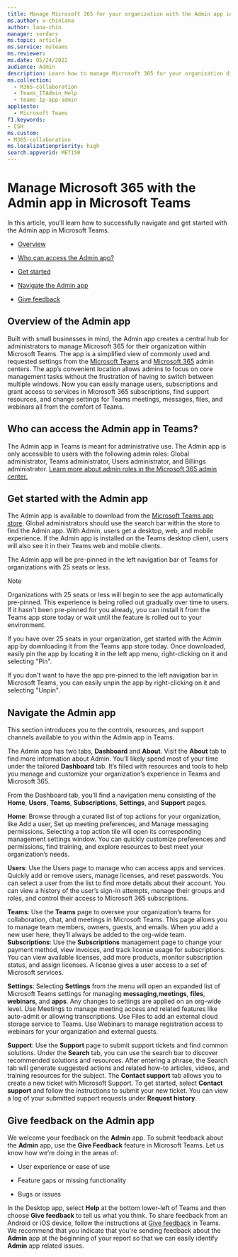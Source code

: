 ```yaml
---
title: Manage Microsoft 365 for your organization with the Admin app in Microsoft Teams 
ms.author: v-chinlana
author: lana-chin
manager: serdars
ms.topic: article
ms.service: msteams
ms.reviewer: 
ms.date: 05/24/2022
audience: Admin
description: Learn how to manage Microsoft 365 for your organization directly from the Admin app in Microsoft Teams 
ms.collection: 
  - M365-collaboration
  - Teams_ITAdmin_Help
  - teams-1p-app-admin
appliesto: 
  - Microsoft Teams
f1.keywords:
- CSH
ms.custom: 
- M365-collaboration
ms.localizationpriority: high
search.appverid: MET150
---
```


# Manage Microsoft 365 with the Admin app in Microsoft Teams

In this article, you’ll learn how to successfully navigate and get started with the Admin app in Microsoft Teams.

- [Overview](#overview-of-the-admin-app)

- [Who can access the Admin app?](#who-can-access-the-admin-app-in-teams)

- [Get started](#get-started-with-the-admin-app)

- [Navigate the Admin app](#navigate-the-admin-app)

- [Give feedback](#give-feedback-on-the-admin-app)

## Overview of the Admin app

Built with small businesses in mind, the Admin app creates a central hub for administrators to manage Microsoft 365 for their organization within Microsoft Teams.  The app is a simplified view of commonly used and requested settings from the [Microsoft Teams](https://go.microsoft.com/fwlink/p/?linkid=2024339) and [Microsoft 365](https://go.microsoft.com/fwlink/p/?linkid=2024339) admin centers.  The app’s convenient location allows admins to focus on core management tasks without the frustration of having to switch between multiple windows. Now you can easily manage users, subscriptions and grant access to services in Microsoft 365 subscriptions, find support resources, and change settings for Teams meetings, messages, files, and webinars  all from the comfort of Teams.

## Who can access the Admin app in Teams?

The Admin app in Teams is meant for administrative use. The Admin app is only accessible to users with the following admin roles: Global administrator, Teams administrator, Users administrator, and Billings administrator. [Learn more about admin roles in the Microsoft 365 admin center.](/microsoft-365/admin/add-users/about-admin-roles) 

## Get started with the Admin app

The Admin app is available to download from the [Microsoft Teams app store](https://aka.ms/TeamsClientAdminApp). Global administrators should use the search bar within the store to find the Admin app. With Admin, users get a desktop, web, and mobile experience. If the Admin app is installed on the Teams desktop client, users will also see it in their Teams web and mobile clients.

The Admin app will be pre-pinned in the left navigation bar of Teams for organizations with 25 seats or less.

> [!NOTE]
> Organizations with 25 seats or less will begin to see the app automatically pre-pinned. This experience is being rolled out gradually over time to users. If it hasn't been pre-pinned for you already, you can install it from the Teams app store today or wait until the feature is rolled out to your environment.

If you have over 25 seats in your organization, get started with the Admin app by downloading it from the Teams app store today. Once downloaded, easily pin the app by locating it in the left app menu, right-clicking on it and selecting "Pin".
  
If you don't want to have the app pre-pinned to the left navigation bar in Microsoft Teams, you can easily unpin the app by right-clicking on it and selecting "Unpin".

## Navigate the Admin app

This section introduces you to the controls, resources, and support channels available to you within the Admin app in Teams.

The Admin app has two tabs, **Dashboard** and **About**. Visit the **About** tab to find more information about Admin. You’ll likely spend most of your time under the tailored **Dashboard** tab. It’s filled with resources and tools to help you manage and customize your organization’s experience in Teams and Microsoft 365.

From the Dashboard tab, you’ll find a navigation menu consisting of the **Home**, **Users**, **Teams**, **Subscriptions**, **Settings**, and **Support** pages.

**Home**: Browse through a curated list of top actions for your organization, like Add a user, Set up meeting preferences, and Manage messaging permissions. Selecting a top action tile will open its corresponding management settings window. You can quickly customize preferences and permissions, find training, and explore resources to best meet your organization’s needs.  

**Users**: Use the Users page to manage who can access apps and services. Quickly add or remove users, manage licenses, and reset passwords. You can select a user from the list to find more details about their account. You can view a history of the user’s sign-in attempts, manage their groups and roles, and control their access to Microsoft 365 subscriptions.

**Teams**: Use the **Teams** page to oversee your organization’s teams for collaboration, chat, and meetings in Microsoft Teams. This page allows you to manage team members, owners, guests, and emails. When you add a new user here, they’ll always be added to the org-wide team.
**Subscriptions**: Use the **Subscriptions** management page to change your payment method, view invoices, and track license usage for subscriptions. You can view available licenses, add more products, monitor subscription status, and assign licenses. A license gives a user access to a set of Microsoft services.

**Settings**: Selecting **Settings** from the menu will open an expanded list of Microsoft Teams settings for managing **messaging**,**meetings**, **files**, **webinars**, and **apps**. Any changes to settings are applied on an org-wide level. Use Meetings to manage meeting access and related features like auto-admit or allowing transcriptions. Use Files to add an external cloud storage service to Teams. Use Webinars to manage registration access to webinars for your organization and external guests.

**Support**: Use the **Support** page to submit support tickets and find common solutions. Under the **Search** tab, you can use the search bar to discover recommended solutions and resources. After entering a phrase, the Search tab will generate suggested actions and related how-to articles, videos, and training resources for the subject. The **Contact support** tab allows you to create a new ticket with Microsoft Support. To get started, select **Contact support** and follow the instructions to submit your new ticket. You can view a log of your submitted support requests under **Request history**.

## Give feedback on the Admin app

We welcome your feedback on the **Admin** app. To submit feedback about the **Admin** app, use the **Give Feedback**  feature in Microsoft Teams. Let us know how we’re doing in the areas of:

- User experience or ease of use

- Feature gaps or missing functionality

- Bugs or issues

In the Desktop app, select **Help**   at the bottom lower-left of Teams and then choose **Give feedback** to tell us what you think. To share feedback from an Android or iOS device, follow the instructions at [Give feedback](https://support.microsoft.com/office/give-feedback-in-teams-c0fb6297-22af-4db5-b19b-69e0a6720927#ID0EBBD=Desktop) in Teams. We recommend that you indicate that you're sending feedback about the **Admin** app at the beginning of your report so that we can easily identify **Admin** app related issues.
